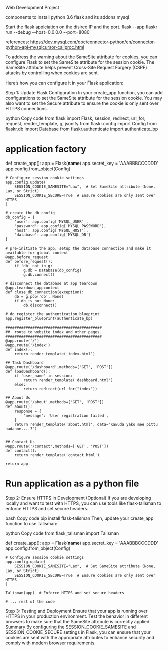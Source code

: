 Web Development Project

components to install
python 3.6
flask and its addons
mysql

Start the flask applciation on the disired IP and the port.
flask --app flaskr run --debug --host=0.0.0.0 --port=8080


references:
https://dev.mysql.com/doc/connector-python/en/connector-python-api-mysqlcursor-callproc.html


To address the warning about the SameSite attribute for cookies, you can configure Flask to set the SameSite attribute for the session cookie. The SameSite attribute helps prevent Cross-Site Request Forgery (CSRF) attacks by controlling when cookies are sent.

Here’s how you can configure it in your Flask application:

Step 1: Update Flask Configuration
In your create_app function, you can add configurations to set the SameSite attribute for the session cookie. You may also want to set the Secure attribute to ensure the cookie is only sent over HTTPS connections.

python
Copy code
from flask import Flask, session, redirect, url_for, request, render_template, g, jsonify
from flaskr.config import Config
from flaskr.db import Database
from flaskr.authenticate import authenticate_bp

# application factory
def create_app():
    app = Flask(__name__)
    app.secret_key = 'AAABBBCCCDDD'
    app.config.from_object(Config)

    # Configure session cookie settings
    app.config.update(
        SESSION_COOKIE_SAMESITE="Lax",  # Set SameSite attribute (None, Lax, or Strict)
        SESSION_COOKIE_SECURE=True  # Ensure cookies are only sent over HTTPS
    )

    # create the db config
    db_config = {
        'user': app.config['MYSQL_USER'],
        'password': app.config['MYSQL_PASSWORD'],
        'host': app.config['MYSQL_HOST'],
        'database': app.config['MYSQL_DB']
    }

    # pre-initiate the app, setup the database connection and make it available for global context
    @app.before_request
    def before_request():
        if 'db' not in g:
            g.db = Database(db_config)
            g.db.connect()

    # disconnect the database at app teardown
    @app.teardown_appcontext
    def close_db_connection(exception):
        db = g.pop('db', None)
        if db is not None:
            db.disconnect()
    
    # do register the authentication blueprint
    app.register_blueprint(authenticate_bp)

    ###########################################
    ##  route to website index and other pages.
    ###########################################
    @app.route('/')
    @app.route('/index')
    def index():
        return render_template('index.html')
    
    ## Task Dashboard
    @app.route('/dashboard',methods=['GET', 'POST'])
    def loadDashboard():            
        if 'user_name' in session:
            return render_template('dashboard.html')
        else:
            return redirect(url_for("index"))
        
    ## About Us
    @app.route('/about',methods=['GET', 'POST'])
    def about():   
        response = {
            'message': 'User registration failed',            
        }         
        return render_template('about.html', data="Kawuda yako mee pittu hadanne....?")

        
    ## Contact Us
    @app.route('/contact',methods=['GET', 'POST'])
    def contact():            
        return render_template('contact.html')
        
    return app

# Run application as a python file
Step 2: Ensure HTTPS in Development (Optional)
If you are developing locally and want to test with HTTPS, you can use tools like flask-talisman to enforce HTTPS and set secure headers.

bash
Copy code
pip install flask-talisman
Then, update your create_app function to use Talisman:

python
Copy code
from flask_talisman import Talisman

def create_app():
    app = Flask(__name__)
    app.secret_key = 'AAABBBCCCDDD'
    app.config.from_object(Config)

    # Configure session cookie settings
    app.config.update(
        SESSION_COOKIE_SAMESITE="Lax",  # Set SameSite attribute (None, Lax, or Strict)
        SESSION_COOKIE_SECURE=True  # Ensure cookies are only sent over HTTPS
    )

    Talisman(app)  # Enforce HTTPS and set secure headers

    # ... rest of the code
Step 3: Testing and Deployment
Ensure that your app is running over HTTPS in your production environment.
Test the behavior in different browsers to make sure that the SameSite attribute is correctly applied.
Summary
By configuring the SESSION_COOKIE_SAMESITE and SESSION_COOKIE_SECURE settings in Flask, you can ensure that your cookies are sent with the appropriate attributes to enhance security and comply with modern browser requirements.